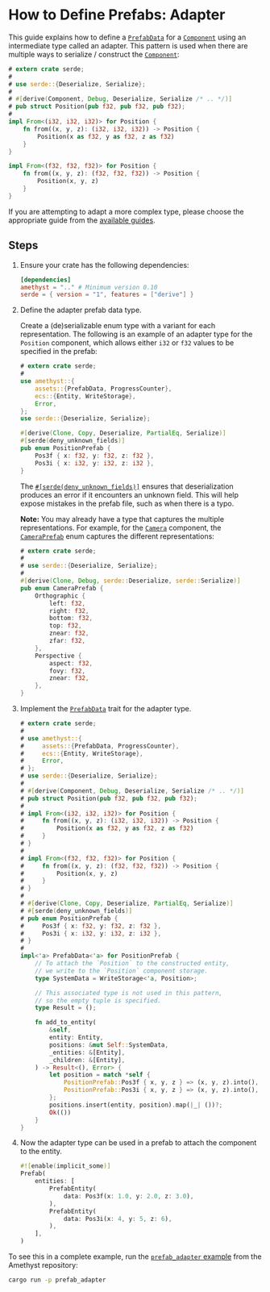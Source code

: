 # How to Define Prefabs: Adapter

This guide explains how to define a [`PrefabData`] for a [`Component`] using an intermediate type called an adapter. This pattern is used when there are multiple ways to serialize / construct the [`Component`]:

```rust ,edition2018,no_run,noplaypen
# extern crate serde;
#
# use serde::{Deserialize, Serialize};
#
# #[derive(Component, Debug, Deserialize, Serialize /* .. */)]
# pub struct Position(pub f32, pub f32, pub f32);
#
impl From<(i32, i32, i32)> for Position {
    fn from((x, y, z): (i32, i32, i32)) -> Position {
        Position(x as f32, y as f32, z as f32)
    }
}

impl From<(f32, f32, f32)> for Position {
    fn from((x, y, z): (f32, f32, f32)) -> Position {
        Position(x, y, z)
    }
}
```

If you are attempting to adapt a more complex type, please choose the appropriate guide from the [available guides][bk_prefab_prelude].

## Steps

1. Ensure your crate has the following dependencies:

   ```toml
   [dependencies]
   amethyst = ".." # Minimum version 0.10
   serde = { version = "1", features = ["derive"] }
   ```

1. Define the adapter prefab data type.

   Create a (de)serializable enum type with a variant for each representation. The following is an example of an adapter type for the `Position` component, which allows either `i32` or `f32` values to be specified in the prefab:

   ```rust ,edition2018,no_run,noplaypen
   # extern crate serde;
   #
   use amethyst::{
       assets::{PrefabData, ProgressCounter},
       ecs::{Entity, WriteStorage},
       Error,
   };
   use serde::{Deserialize, Serialize};

   #[derive(Clone, Copy, Deserialize, PartialEq, Serialize)]
   #[serde(deny_unknown_fields)]
   pub enum PositionPrefab {
       Pos3f { x: f32, y: f32, z: f32 },
       Pos3i { x: i32, y: i32, z: i32 },
   }
   ```

   The [`#[serde(deny_unknown_fields)]`][ser_unk] ensures that deserialization produces an error if it encounters an unknown field. This will help expose mistakes in the prefab file, such as when there is a typo.

   **Note:** You may already have a type that captures the multiple representations. For example, for the [`Camera`] component, the [`CameraPrefab`] enum captures the different representations:

   ```rust ,edition2018,no_run,noplaypen
   # extern crate serde;
   #
   # use serde::{Deserialize, Serialize};
   #
   #[derive(Clone, Debug, serde::Deserialize, serde::Serialize)]
   pub enum CameraPrefab {
       Orthographic {
           left: f32,
           right: f32,
           bottom: f32,
           top: f32,
           znear: f32,
           zfar: f32,
       },
       Perspective {
           aspect: f32,
           fovy: f32,
           znear: f32,
       },
   }
   ```

1. Implement the [`PrefabData`] trait for the adapter type.

   ```rust ,edition2018,no_run,noplaypen
   # extern crate serde;
   #
   # use amethyst::{
   #     assets::{PrefabData, ProgressCounter},
   #     ecs::{Entity, WriteStorage},
   #     Error,
   # };
   # use serde::{Deserialize, Serialize};
   #
   # #[derive(Component, Debug, Deserialize, Serialize /* .. */)]
   # pub struct Position(pub f32, pub f32, pub f32);
   #
   # impl From<(i32, i32, i32)> for Position {
   #     fn from((x, y, z): (i32, i32, i32)) -> Position {
   #         Position(x as f32, y as f32, z as f32)
   #     }
   # }
   #
   # impl From<(f32, f32, f32)> for Position {
   #     fn from((x, y, z): (f32, f32, f32)) -> Position {
   #         Position(x, y, z)
   #     }
   # }
   #
   # #[derive(Clone, Copy, Deserialize, PartialEq, Serialize)]
   # #[serde(deny_unknown_fields)]
   # pub enum PositionPrefab {
   #     Pos3f { x: f32, y: f32, z: f32 },
   #     Pos3i { x: i32, y: i32, z: i32 },
   # }
   #
   impl<'a> PrefabData<'a> for PositionPrefab {
       // To attach the `Position` to the constructed entity,
       // we write to the `Position` component storage.
       type SystemData = WriteStorage<'a, Position>;

       // This associated type is not used in this pattern,
       // so the empty tuple is specified.
       type Result = ();

       fn add_to_entity(
           &self,
           entity: Entity,
           positions: &mut Self::SystemData,
           _entities: &[Entity],
           _children: &[Entity],
       ) -> Result<(), Error> {
           let position = match *self {
               PositionPrefab::Pos3f { x, y, z } => (x, y, z).into(),
               PositionPrefab::Pos3i { x, y, z } => (x, y, z).into(),
           };
           positions.insert(entity, position).map(|_| ())?;
           Ok(())
       }
   }
   ```

1. Now the adapter type can be used in a prefab to attach the component to the entity.

   ```rust
   #![enable(implicit_some)]
   Prefab(
       entities: [
           PrefabEntity(
               data: Pos3f(x: 1.0, y: 2.0, z: 3.0),
           ),
           PrefabEntity(
               data: Pos3i(x: 4, y: 5, z: 6),
           ),
       ],
   )
   ```

To see this in a complete example, run the [`prefab_adapter` example][repo_prefab_adapter] from the Amethyst repository:

```bash
cargo run -p prefab_adapter
```

[bk_prefab_prelude]: how_to_define_prefabs_prelude.html
[repo_prefab_adapter]: https://github.com/amethyst/amethyst/tree/master/examples/prefab_adapter
[ser_unk]: https://serde.rs/container-attrs.html#deny_unknown_fields
[`cameraprefab`]: https://docs.amethyst.rs/master/amethyst_rendy/camera/enum.CameraPrefab.html
[`camera`]: https://docs.amethyst.rs/master/amethyst_rendy/camera/struct.Camera.html
[`component`]: https://docs.rs/specs/~0.16/specs/trait.Component.html
[`prefabdata`]: https://docs.amethyst.rs/master/amethyst_assets/trait.PrefabData.html
